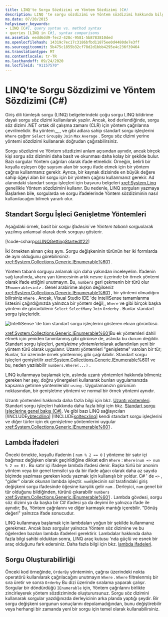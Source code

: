```yaml
---
title: LINQ'te Sorgu Sözdizimi ve Yöntem Sözdizimi (C#)
description: LINQ 'te sorgu sözdizimi ve Yöntem sözdizimi hakkında bilgi edinin. Buna standart sorgu işleci genişletme yöntemleri ve lambda ifadeleri dahildir.
ms.date: 07/20/2015
helpviewer_keywords:
- LINQ [C#], query syntax vs. method syntax
- queries [LINQ in C#], syntax comparisons
ms.assetid: eedd6dd9-fec2-428c-9581-5b8783810ded
ms.openlocfilehash: 14319c7ec17c3186bfbd11875ee0d4480de7e3ff
ms.sourcegitcommit: 5b475c1855b32cf78d2d1bbb4295e4c236f39464
ms.translationtype: MT
ms.contentlocale: tr-TR
ms.lasthandoff: 09/24/2020
ms.locfileid: "91157570"
---
```

# <a name="query-syntax-and-method-syntax-in-linq-c"></a>LINQ'te Sorgu Sözdizimi ve Yöntem Sözdizimi (C#)

Giriş dili tümleşik sorgu (LINQ) belgelerindeki çoğu sorgu LINQ bildirime dayalı sorgu söz dizimi kullanılarak yazılır. Ancak, kod derlendiğinde, sorgu söz dizimi .NET ortak dil çalışma zamanı (CLR) için yöntem çağrılarına çevrilmelidir. Bu yöntem,,,,, ve gibi adlara sahip standart sorgu işleçlerini `Where` çağırır `Select` `GroupBy` `Join` `Max` `Average` . Sorgu söz dizimi yerine yöntemi sözdizimi kullanarak doğrudan çağırabilirsiniz.  
  
 Sorgu sözdizimi ve Yöntem sözdizimi anlam açısından aynıdır, ancak birçok kişi sorgu söz dizimini daha basit ve okunması daha kolay bir şekilde bulur. Bazı sorgular Yöntem çağrıları olarak ifade etmelidir. Örneğin, belirli bir koşulla eşleşen öğe sayısını alan bir sorgu ifade etmek için bir yöntem çağrısı kullanmanız gerekir. Ayrıca, bir kaynak dizisinde en büyük değere sahip öğeyi alan bir sorgu için bir yöntem çağrısı kullanmanız gerekir. Ad alanındaki standart sorgu işleçleri için başvuru belgeleri <xref:System.Linq> genellikle Yöntem sözdizimini kullanır. Bu nedenle, LINQ sorguları yazmaya Başlarken bile, sorgularda ve sorgu ifadelerinde Yöntem sözdiziminin nasıl kullanılacağını bilmek yararlı olur.  
  
## <a name="standard-query-operator-extension-methods"></a>Standart Sorgu İşleci Genişletme Yöntemleri  

 Aşağıdaki örnek, basit bir *sorgu ifadesini* ve *Yöntem tabanlı sorgu*olarak yazılmış anlamsal olarak denk sorguyu gösterir.  
  
 [!code-csharp[csLINQGettingStarted#22](~/samples/snippets/csharp/VS_Snippets_VBCSharp/CsLINQGettingStarted/CS/Class1.cs#22)]  
  
 İki örnekten alınan çıkış aynı. Sorgu değişkeninin türünün her iki formlarda de aynı olduğunu görebilirsiniz: <xref:System.Collections.Generic.IEnumerable%601> .  
  
 Yöntem tabanlı sorguyu anlamak için daha yakından inceleyelim. İfadenin sağ tarafında, `where` yan tümcesinin artık nesne üzerinde bir örnek yöntemi olarak ifade ettiğini unutmayın. Bu, `numbers` geri çekmenin bir türü olur `IEnumerable<int>` . Genel arabirime alışkın değilseniz <xref:System.Collections.Generic.IEnumerable%601> , bir yöntemi olmadığını bilirsiniz `Where` . Ancak, Visual Studio IDE 'de IntelliSense tamamlanma listesini çağırdığınızda yalnızca bir yöntem değil,, `Where` ve gibi birçok başka yöntem de görüntülenir `Select` `SelectMany` `Join` `Orderby` . Bunlar standart sorgu işleçleridir.  
  
 ![IntelliSense 'de tüm standart sorgu işleçlerini gösteren ekran görüntüsü.](./media/query-syntax-and-method-syntax-in-linq/standard-query-operators.png)  
  
 <xref:System.Collections.Generic.IEnumerable%601>Bu ek yöntemleri dahil etmek için yeniden tanımlanmış gibi görünse de, aslında bu durum değildir. Standart sorgu işleçleri, *genişletme yöntemleri*olarak adlandırılan yeni bir yöntem türü olarak uygulanır. Uzantı yöntemleri "genişletme" varolan bir tür; Bunlar, tür üzerinde örnek yöntemmiş gibi çağrılabilir. Standart sorgu işleçleri genişletilir <xref:System.Collections.Generic.IEnumerable%601> ve bu, neden yazılabilir `numbers.Where(...)` .  
  
 LINQ kullanmaya başlamak için, aslında uzantı yöntemleri hakkında bilmeniz gereken her şey, doğru yönergeleri kullanarak bunları uygulamanızda kapsama getirme yöntemleridir `using` . Uygulamanızın görünüm noktasından, bir genişletme yöntemi ve normal bir örnek yöntemi aynıdır.  
  
 Uzantı yöntemleri hakkında daha fazla bilgi için bkz. [Uzantı yöntemleri](../../classes-and-structs/extension-methods.md). Standart sorgu işleçleri hakkında daha fazla bilgi için bkz. [Standart sorgu Işleçlerine genel bakış (C#)](./standard-query-operators-overview.md). Ve gibi bazı LINQ sağlayıcıları [!INCLUDE[vbtecdlinq](~/includes/vbtecdlinq-md.md)] [!INCLUDE[sqltecxlinq](~/includes/sqltecxlinq-md.md)] kendi standart sorgu işleçlerini ve diğer türler için ek genişletme yöntemlerini uygular <xref:System.Collections.Generic.IEnumerable%601> .  
  
## <a name="lambda-expressions"></a>Lambda İfadeleri  

 Önceki örnekte, koşullu ifadenin ( `num % 2 == 0` ) yönteme bir satır içi bağımsız değişken olarak geçirildiğine dikkat edin `Where` : `Where(num => num % 2 == 0).` Bu satır içi ifadeye lambda ifadesi denir. Başka türlü bir anonim yöntem veya bir genel temsilci ya da bir ifade ağacı olarak daha az sayıda biçimde yazılması gereken kodu yazmak için kullanışlı bir yoldur. C# ' de `=>` , "gider" olarak okunan lambda işleçtir. `num`İşlecinin sol tarafındaki giriş değişkeni sorgu ifadesinde öğesine karşılık gelir `num` . Derleyici, `num` genel bir tür olduğunu bildiğinden, türünü çıkarabilir `numbers` <xref:System.Collections.Generic.IEnumerable%601> . Lambda gövdesi, sorgu söz dizimi ya da başka bir C# ifadesi ya da deyimi ile yalnızca ifade ile aynıdır; Bu, Yöntem çağrılarını ve diğer karmaşık mantığı içerebilir. "Dönüş değeri" yalnızca ifade sonucudur.  
  
 LINQ kullanmaya başlamak için lambdaları yoğun bir şekilde kullanmanız gerekmez. Ancak bazı sorgular yalnızca Yöntem söz dizimine ve bu öğelerden bazıları lambda ifadeleri gerektirir. Lambdalar hakkında daha fazla bilgi sahibi olduktan sonra, LINQ araç kutusu 'nda güçlü ve esnek bir araç olduğunu fark edersiniz. Daha fazla bilgi için bkz. [lambda ifadeleri](../../../language-reference/operators/lambda-expressions.md).  
  
## <a name="composability-of-queries"></a>Sorgu Oluşturabilirliği  

 Önceki kod örneğinde, `OrderBy` yönteminin, çağrısı üzerindeki nokta operatörü kullanılarak çağrılacağını unutmayın `Where` . `Where` filtrelenmiş bir sıra üretir ve sonra `Orderby` Bu dizi üzerinde sıralama yaparak çalışır. Sorgular bir döndürdüğü `IEnumerable` için, Yöntem çağrılarını birlikte zincirleyerek yöntem sözdiziminde oluşturursunuz. Sorgu söz dizimini kullanarak sorgular yazdığınızda derleyicinin arka planda yaptığı şeydir. Bir sorgu değişkeni sorgunun sonuçlarını depolamadığından, bunu değiştirebilir veya herhangi bir zamanda yeni bir sorgu için temel olarak kullanabilirsiniz.  
